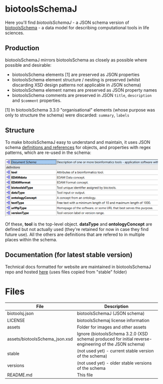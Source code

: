 # biotoolsSchemaJ
Here you'll find *biotoolsSchemaJ* - a JSON schema version of [biotoolsSchema](https://github.com/bio-tools/biotoolsschema) - a data model for describing computational tools in life sciences.

Production
----------
biotoolsSchemaJ mirrors biotoolsSchema as closely as possible where possible and desirable:
* biotoolsSchema elements [1] are preserved as JSON properties
* biotoolsSchema element structure / nesting is preserved (whilst discarding XSD design patterns not applicable in JSON schema)
* biotoolsSchema element names are preserved as JSON property names 
* biotoolsSchema comments are preserved in JSON ```title```, ```description``` and ```$comment``` properties.

[1] In biotoolsSchema 3.3.0 "organisational" elements (whose purpose was only to structure the schema) were discarded: ```summary```, ```labels```

Structure
---------
To make bitoolsSchemaJ easy to understand and maintain, it uses JSON schema [definitions and references](https://cswr.github.io/JsonSchema/spec/definitions_references/) for objects, and properties with regex patterns, which are re-used in the schema:  
<p align="center">
<img src="assets/types.png" />
</p>

Of these, **tool** is the top-level object. **dataType** and **ontologyConcept** are defined but not actually used (they're retained for now in case they find future use).  All the others are definitions that are refered to in multiple places within the schema.


Documentation (for latest stable version)
-----------------------------------------
Technical docs formatted for website are maintained in biotoolsSchemaJ repo and hosted [here](http://bio-tools.github.io/biotoolsSchemaJ) (uses files copied from "stable" folder)


# Files

File                            | Description
----                            | -----------
biotoolsj.json                  | biotoolsSchemaJ (JSON schema)
LICENSE                         | biotoolsSchemaj license information
assets                          | Folder for images and other assets
assets/biotoolsSchema_json.xsd  | Ignore (biotoolsSchema 3.2.0 (XSD schema) produced for initial reverse-engineering of the JSON schema)
stable                          | (not used yet) - current stable version of the schema)
versions                        | (not used yet) - older stable versions of the schema
README.md		        | This file

